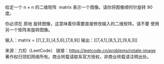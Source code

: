给定一个 n × n 的二维矩阵  matrix 表示一个图像。请你将图像顺时针旋转 90 度。

你必须在 原地 旋转图像，这意味着你需要直接修改输入的二维矩阵。请不要 使用另一个矩阵来旋转图像。

输入：matrix = [[1,2,3],[4,5,6],[7,8,9]]
输出：[[7,4,1],[8,5,2],[9,6,3]]

来源：力扣（LeetCode）
链接：https://leetcode.cn/problems/rotate-image
著作权归领扣网络所有。商业转载请联系官方授权，非商业转载请注明出处。
